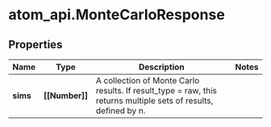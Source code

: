 # atom_api.MonteCarloResponse

## Properties
Name | Type | Description | Notes
------------ | ------------- | ------------- | -------------
**sims** | **[[Number]]** | A collection of Monte Carlo results. If result_type &#x3D; raw, this returns multiple sets of results, defined by n. | 


